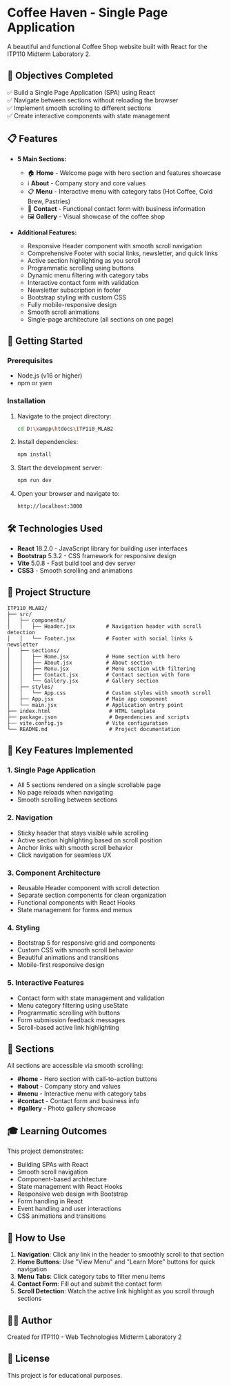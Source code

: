 # Coffee Haven - Single Page Application

A beautiful and functional Coffee Shop website built with React for the ITP110 Midterm Laboratory 2.

## 🎯 Objectives Completed

✅ Build a Single Page Application (SPA) using React  
✅ Navigate between sections without reloading the browser  
✅ Implement smooth scrolling to different sections  
✅ Create interactive components with state management  

## 📋 Features

- **5 Main Sections:**
  - 🏠 **Home** - Welcome page with hero section and features showcase
  - ℹ️ **About** - Company story and core values
  - 📋 **Menu** - Interactive menu with category tabs (Hot Coffee, Cold Brew, Pastries)
  - 📧 **Contact** - Functional contact form with business information
  - 🖼️ **Gallery** - Visual showcase of the coffee shop

- **Additional Features:**
  - Responsive Header component with smooth scroll navigation
  - Comprehensive Footer with social links, newsletter, and quick links
  - Active section highlighting as you scroll
  - Programmatic scrolling using buttons
  - Dynamic menu filtering with category tabs
  - Interactive contact form with validation
  - Newsletter subscription in footer
  - Bootstrap styling with custom CSS
  - Fully mobile-responsive design
  - Smooth scroll animations
  - Single-page architecture (all sections on one page)

## 🚀 Getting Started

### Prerequisites

- Node.js (v16 or higher)
- npm or yarn

### Installation

1. Navigate to the project directory:
   ```bash
   cd D:\xampp\htdocs\ITP110_MLAB2
   ```

2. Install dependencies:
   ```bash
   npm install
   ```

3. Start the development server:
   ```bash
   npm run dev
   ```

4. Open your browser and navigate to:
   ```
   http://localhost:3000
   ```

## 🛠️ Technologies Used

- **React** 18.2.0 - JavaScript library for building user interfaces
- **Bootstrap** 5.3.2 - CSS framework for responsive design
- **Vite** 5.0.8 - Fast build tool and dev server
- **CSS3** - Smooth scrolling and animations

## 📁 Project Structure

```
ITP110_MLAB2/
├── src/
│   ├── components/
│   │   ├── Header.jsx          # Navigation header with scroll detection
│   │   └── Footer.jsx          # Footer with social links & newsletter
│   ├── sections/
│   │   ├── Home.jsx            # Home section with hero
│   │   ├── About.jsx           # About section
│   │   ├── Menu.jsx            # Menu section with filtering
│   │   ├── Contact.jsx         # Contact section with form
│   │   └── Gallery.jsx         # Gallery section
│   ├── styles/
│   │   └── App.css             # Custom styles with smooth scroll
│   ├── App.jsx                 # Main app component
│   └── main.jsx                # Application entry point
├── index.html                   # HTML template
├── package.json                 # Dependencies and scripts
├── vite.config.js              # Vite configuration
└── README.md                    # Project documentation
```

## 🎨 Key Features Implemented

### 1. Single Page Application
- All 5 sections rendered on a single scrollable page
- No page reloads when navigating
- Smooth scrolling between sections

### 2. Navigation
- Sticky header that stays visible while scrolling
- Active section highlighting based on scroll position
- Anchor links with smooth scroll behavior
- Click navigation for seamless UX

### 3. Component Architecture
- Reusable Header component with scroll detection
- Separate section components for clean organization
- Functional components with React Hooks
- State management for forms and menus

### 4. Styling
- Bootstrap 5 for responsive grid and components
- Custom CSS with smooth scroll behavior
- Beautiful animations and transitions
- Mobile-first responsive design

### 5. Interactive Features
- Contact form with state management and validation
- Menu category filtering using useState
- Programmatic scrolling with buttons
- Form submission feedback messages
- Scroll-based active link highlighting

## 📱 Sections

All sections are accessible via smooth scrolling:

- **#home** - Hero section with call-to-action buttons
- **#about** - Company story and values
- **#menu** - Interactive menu with category tabs
- **#contact** - Contact form and business info
- **#gallery** - Photo gallery showcase

## 🎓 Learning Outcomes

This project demonstrates:
- Building SPAs with React
- Smooth scroll navigation
- Component-based architecture
- State management with React Hooks
- Responsive web design with Bootstrap
- Form handling in React
- Event handling and user interactions
- CSS animations and transitions

## 🌟 How to Use

1. **Navigation**: Click any link in the header to smoothly scroll to that section
2. **Home Buttons**: Use "View Menu" and "Learn More" buttons for quick navigation
3. **Menu Tabs**: Click category tabs to filter menu items
4. **Contact Form**: Fill out and submit the contact form
5. **Scroll Detection**: Watch the active link highlight as you scroll through sections

## 👨‍💻 Author

Created for ITP110 - Web Technologies Midterm Laboratory 2

## 📄 License

This project is for educational purposes.
